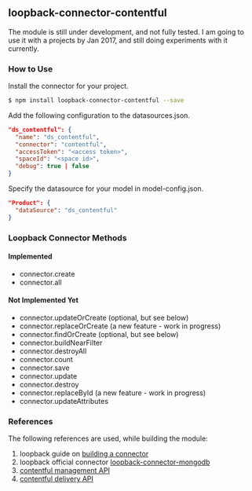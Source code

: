 ## loopback-connector-contentful
The module is still under development, and not fully tested. I am going to use it with a projects by Jan 2017, and still doing experiments with it currently.

### How to Use

Install the connector for your project.

```bash
$ npm install loopback-connector-contentful --save
```

Add the following configuration to the datasources.json.

```json
"ds_contentful": {
  "name": "ds_contentful",
  "connector": "contentful",
  "accessToken": "<access token>",
  "spaceId": "<space id>",
  "debug": true | false
}
```

Specify the datasource for your model in model-config.json.

```json
"Product": {
  "dataSource": "ds_contentful"
}
```

### Loopback Connector Methods

#### Implemented

* connector.create
* connector.all

#### Not Implemented Yet

- connector.updateOrCreate (optional, but see below)
- connector.replaceOrCreate (a new feature - work in progress)
- connector.findOrCreate (optional, but see below)
- connector.buildNearFilter
- connector.destroyAll
- connector.count
- connector.save
- connector.update
- connector.destroy
- connector.replaceById (a new feature - work in progress)
- connector.updateAttributes 

### References

The following references are used, while building the module:

1. loopback guide on [building a connector](http://loopback.io/doc/en/lb2/Building-a-connector.html)
2. loopback official connector [loopback-connector-mongodb](https://github.com/strongloop/loopback-connector-mongodb)
3. [contentful management API](https://contentful.github.io/contentful-management.js/contentful-management/1.2.1/index.html)
4. [contentful delivery API](https://contentful.github.io/contentful.js/contentful/3.7.0/index.html)

